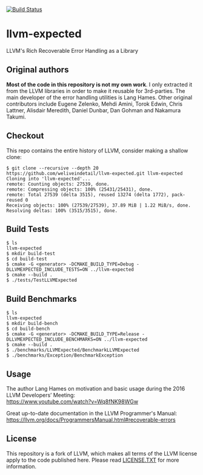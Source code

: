 [![Build Status](https://travis-ci.org/weliveindetail/llvm-expected.svg?branch=master)](https://travis-ci.org/weliveindetail/llvm-expected)

# llvm-expected

LLVM's Rich Recoverable Error Handling as a Library

## Original authors

**Most of the code in this repository is not my own work**.
I only extracted it from the LLVM libraries in order to make it reusable for 3rd-parties.
The main developer of the error handling utilities is Lang Hames.
Other original contributors include Eugene Zelenko, Mehdi Amini, Torok Edwin, Chris Lattner, 
Alisdair Meredith, Daniel Dunbar, Dan Gohman and Nakamura Takumi.

## Checkout

This repo contains the entire history of LLVM, consider making a shallow clone:
```
$ git clone --recursive --depth 20 https://github.com/weliveindetail/llvm-expected.git llvm-expected
Cloning into 'llvm-expected'...
remote: Counting objects: 27539, done.
remote: Compressing objects: 100% (25431/25431), done.
remote: Total 27539 (delta 3515), reused 13274 (delta 1772), pack-reused 0
Receiving objects: 100% (27539/27539), 37.89 MiB | 1.22 MiB/s, done.
Resolving deltas: 100% (3515/3515), done.
```

## Build Tests
```
$ ls
llvm-expected
$ mkdir build-test
$ cd build-test
$ cmake -G <generator> -DCMAKE_BUILD_TYPE=Debug -DLLVMEXPECTED_INCLUDE_TESTS=ON ../llvm-expected
$ cmake --build .
$ ./tests/TestLLVMExpected
```

## Build Benchmarks
```
$ ls
llvm-expected
$ mkdir build-bench
$ cd build-bench
$ cmake -G <generator> -DCMAKE_BUILD_TYPE=Release -DLLVMEXPECTED_INCLUDE_BENCHMARKS=ON ../llvm-expected
$ cmake --build .
$ ./benchmarks/LLVMExpected/BenchmarkLLVMExpected
$ ./benchmarks/Exception/BenchmarkException
```

## Usage

The author Lang Hames on motivation and basic usage during the 2016 LLVM Developers’ Meeting:<br>
https://www.youtube.com/watch?v=Wq8fNK98WGw

Great up-to-date documentation in the LLVM Programmer's Manual:<br>
https://llvm.org/docs/ProgrammersManual.html#recoverable-errors

## License

This repository is a fork of LLVM, which makes all terms of the LLVM license apply to the code published here.
Please read [LICENSE.TXT](https://github.com/weliveindetail/llvm-expected/blob/master/LICENSE.TXT) for more information.
